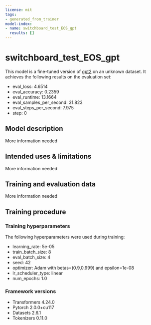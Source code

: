```yaml
---
license: mit
tags:
- generated_from_trainer
model-index:
- name: switchboard_test_EOS_gpt
  results: []
---
```


<!-- This model card has been generated automatically according to the information the Trainer had access to. You
should probably proofread and complete it, then remove this comment. -->

# switchboard_test_EOS_gpt

This model is a fine-tuned version of [gpt2](https://huggingface.co/gpt2) on an unknown dataset.
It achieves the following results on the evaluation set:
- eval_loss: 4.6514
- eval_accuracy: 0.2359
- eval_runtime: 13.1664
- eval_samples_per_second: 31.823
- eval_steps_per_second: 7.975
- step: 0

## Model description

More information needed

## Intended uses & limitations

More information needed

## Training and evaluation data

More information needed

## Training procedure

### Training hyperparameters

The following hyperparameters were used during training:
- learning_rate: 5e-05
- train_batch_size: 8
- eval_batch_size: 4
- seed: 42
- optimizer: Adam with betas=(0.9,0.999) and epsilon=1e-08
- lr_scheduler_type: linear
- num_epochs: 1.0

### Framework versions

- Transformers 4.24.0
- Pytorch 2.0.0+cu117
- Datasets 2.6.1
- Tokenizers 0.11.0
